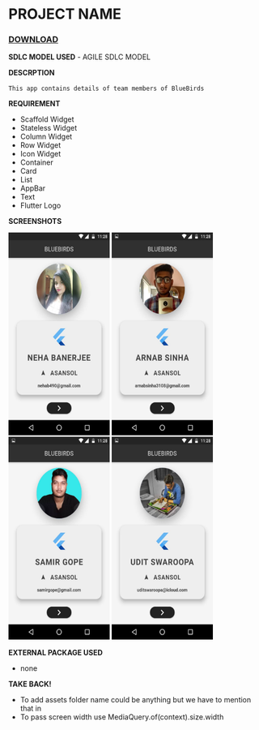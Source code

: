 # PROJECT NAME

### [**DOWNLOAD**](https://drive.google.com/file/d/1bpT1Ra5VqJkhvDnGQ6LNbOuH_8ylqNeu/view?usp=sharing)

**SDLC MODEL USED**
	- AGILE SDLC MODEL

**DESCRPTION**
	
	This app contains details of team members of BlueBirds

**REQUIREMENT**

 - Scaffold Widget
 - Stateless Widget
 - Column Widget
 - Row Widget
 - Icon Widget
 - Container 
 - Card
 - List
 - AppBar
 - Text
 - Flutter Logo


 **SCREENSHOTS**
 
 <img width="200"  height = "400" src="https://github.com/uditswaroopa/bluebirds/blob/APP2/screenshots/1.jpg"></img>
 <img width="200"  height = "400" src="https://github.com/uditswaroopa/bluebirds/blob/APP2/screenshots/2.jpg"></img>
 <img width="200"  height = "400" src="https://github.com/uditswaroopa/bluebirds/blob/APP2/screenshots/3.jpg"></img>
 <img width="200"  height = "400" src="https://github.com/uditswaroopa/bluebirds/blob/APP2/screenshots/4.jpg"></img>

**EXTERNAL PACKAGE USED**

 - none

**TAKE BACK!**

 - To add assets folder name could be anything but we have to mention that in 
 - To pass screen width use MediaQuery.of(context).size.width

